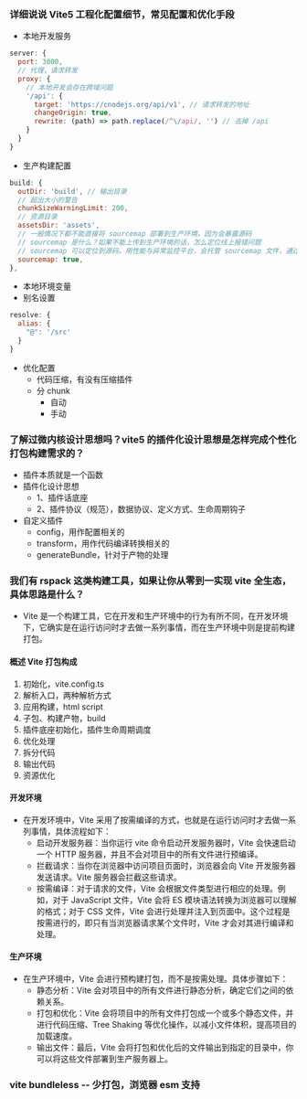 ### 详细说说 Vite5 工程化配置细节，常见配置和优化手段
- 本地开发服务
```js
server: {
  port: 3000,
  // 代理，请求转发
  proxy: {
    // 本地开发会存在跨域问题
    '/api': {
      target: 'https://cnodejs.org/api/v1', // 请求转发的地址
      changeOrigin: true,
      rewrite: (path) => path.replace(/^\/api/, '') // 去掉 /api
    }
  }
}
```
- 生产构建配置
```js
build: {
  outDir: 'build', // 输出目录
  // 超出大小的警告
  chunkSizeWarningLimit: 200,
  // 资源目录
  assetsDir: 'assets',
  // 一般情况下都不能直接将 sourcemap 部署到生产环境，因为会暴露源码
  // sourcemap 是什么？如果不能上传到生产环境的话，怎么定位线上报错问题
  // sourcemap 可以定位到源码。用性能与异常监控平台，会托管 sourcemap 文件，通过 sourcemap 文件定位到源码
  sourcemap: true,
},
```
- 本地环境变量
- 别名设置
```js
resolve: {
  alias: {
    "@": '/src'
  }
}
```
- 优化配置
  - 代码压缩，有没有压缩插件
  - 分 chunk
    - 自动
    - 手动

### 了解过微内核设计思想吗？vite5 的插件化设计思想是怎样完成个性化打包构建需求的？
- 插件本质就是一个函数
- 插件化设计思想
  - 1、插件话底座
  - 2、插件协议（规范），数据协议、定义方式、生命周期钩子
- 自定义插件
  - config，用作配置相关的
  - transform，用作代码编译转换相关的
  - generateBundle，针对于产物的处理

### 我们有 rspack 这类构建工具，如果让你从零到一实现 vite 全生态，具体思路是什么？
- Vite 是一个构建工具，它在开发和生产环境中的行为有所不同，在开发环境下，它确实是在运行访问时才去做一系列事情，而在生产环境中则是提前构建打包。

#### 概述 Vite 打包构成
1. 初始化，vite.config.ts
2. 解析入口，两种解析方式
  1. 应用构建，html script
  2. 子包、构建产物，build
3. 插件底座初始化，插件生命周期调度
4. 优化处理
5. 拆分代码
6. 输出代码
7. 资源优化

#### 开发环境
- 在开发环境中，Vite 采用了按需编译的方式，也就是在运行访问时才去做一系列事情，具体流程如下：
  - 启动开发服务器：当你运行 vite 命令启动开发服务器时，Vite 会快速启动一个 HTTP 服务器，并且不会对项目中的所有文件进行预编译。
  - 拦截请求：当你在浏览器中访问项目页面时，浏览器会向 Vite 开发服务器发送请求。Vite 服务器会拦截这些请求。
  - 按需编译：对于请求的文件，Vite 会根据文件类型进行相应的处理。例如，对于 JavaScript 文件，Vite 会将 ES 模块语法转换为浏览器可以理解的格式；对于 CSS 文件，Vite 会进行处理并注入到页面中。这个过程是按需进行的，即只有当浏览器请求某个文件时，Vite 才会对其进行编译和处理。

#### 生产环境
- 在生产环境中，Vite 会进行预构建打包，而不是按需处理。具体步骤如下：
  - 静态分析：Vite 会对项目中的所有文件进行静态分析，确定它们之间的依赖关系。
  - 打包和优化：Vite 会将项目中的所有文件打包成一个或多个静态文件，并进行代码压缩、Tree Shaking 等优化操作，以减小文件体积，提高项目的加载速度。
  - 输出文件：最后，Vite 会将打包和优化后的文件输出到指定的目录中，你可以将这些文件部署到生产服务器上。

### vite bundleless -- 少打包，浏览器 esm 支持
